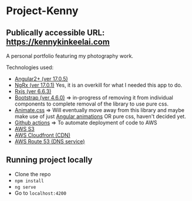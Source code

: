 # Project-Kenny

## Publically accessible URL: https://kennykinkeelai.com

A personal portfolio featuring my photography work.

Technologies used:

- [Angular2+ (ver 17.0.5)](https://angular.dev/)
- [NgRx (ver 17.0.1)](https://ngrx.io/) Yes, it is an overkill for what I needed this app to do.
- [Rxjs (ver 6.6.3)](https://rxjs.dev/)
- [Bootstrap (ver 4.6.0)](https://getbootstrap.com/) => in-progress of removing it from individual components to complete removal of the library to use pure css.
- [Animate.css](https://animate.style/) => Will eventually move away from this library and maybe make use of just [Angular animations](https://angular.io/guide/animations/) OR pure css, haven't decided yet.
- [Github actions](https://github.com/features/actions/) => To automate deployment of code to AWS
- [AWS S3](https://aws.amazon.com/s3/)
- [AWS Cloudfront (CDN)](https://aws.amazon.com/cloudfront/)
- [AWS Route 53 (DNS service) ](https://aws.amazon.com/route53/)

## Running project locally

- Clone the repo
- `npm install`
- `ng serve`
- Go to `localhost:4200`

